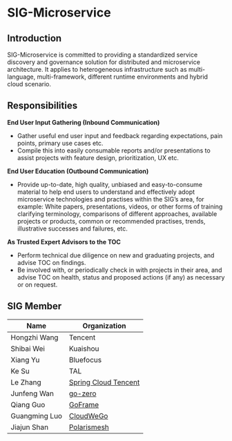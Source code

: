 # SIG-Microservice

## Introduction

SIG-Microservice is committed to providing a standardized service discovery and governance solution for distributed and microservice architecture. It applies to heterogeneous infrastructure such as multi-language, multi-framework, different runtime environments and hybrid cloud scenario.

## Responsibilities

**End User Input Gathering (Inbound Communication)**

- Gather useful end user input and feedback regarding expectations, pain points, primary use cases etc.
- Compile this into easily consumable reports and/or presentations to assist projects with feature design, prioritization, UX etc.

**End User Education (Outbound Communication)**

- Provide up-to-date, high quality, unbiased and easy-to-consume material to help end users to understand and effectively adopt microservice technologies and practises within the SIG’s area, for example: White papers, presentations, videos, or other forms of training clarifying terminology, comparisons of different approaches, available projects or products, common or recommended practises, trends, illustrative successes and failures, etc.

**As Trusted Expert Advisors to the TOC**

- Perform technical due diligence on new and graduating projects, and advise TOC on findings.
- Be involved with, or periodically check in with projects in their area, and advise TOC on health, status and proposed actions (if any) as necessary or on request.

## SIG Member

| Name          | Organization         |
| ------------- | -------------------- |
| Hongzhi Wang  | Tencent   |
| Shibai Wei    | Kuaishou  |
| Xiang Yu      | Bluefocus |
| Ke Su         | TAL       |
| Le Zhang      | [Spring Cloud Tencent](https://github.com/Tencent/spring-cloud-tencent) |
| Junfeng Wan   | [go-zero](https://github.com/zeromicro)   |
| Qiang Guo     | [GoFrame](https://github.com/gogf)        |
| Guangming Luo | [CloudWeGo](https://github.com/cloudwego) |
| Jiajun Shan   | [Polarismesh](https://github.com/polarismesh) |
